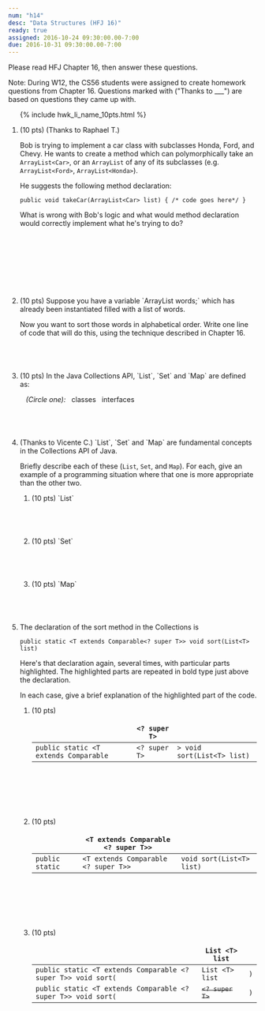 ```yaml
---
num: "h14"
desc: "Data Structures (HFJ 16)"
ready: true
assigned: 2016-10-24 09:30:00.00-7:00
due: 2016-10-31 09:30:00.00-7:00
---
```


<style>
 li.explain-code  table {
    border: none;
 }
 
 li.explain-code table * th {
    border: none;
 }
 
  li.explain-code table * td {
    border: none;
 }

</style>

Please read <span data-hfj="16">HFJ Chapter 16</span>, then answer these questions.

Note: During W12, the CS56 students were assigned to create homework questions from Chapter 16.  Questions marked with ("Thanks to ___") are based on questions they came up with. 

<ol>

{% include hwk_li_name_10pts.html %}

<li markdown="1" style="margin-bottom:10em;"> (10 pts) (Thanks to Raphael T.)  

Bob is trying to implement a car class with subclasses Honda, Ford, and Chevy. He wants to create a method which can polymorphically take an `ArrayList<Car>`, or an `ArrayList` of any of its subclasses (e.g. `ArrayList<Ford>`, `ArrayList<Honda>`).

He suggests the following method declaration:

```
public void takeCar(ArrayList<Car> list) { /* code goes here*/ }
```

What is wrong with Bob's logic and what would method declaration would correctly implement what he's trying to do? 


</li>
 
<li style="margin-bottom:5em;" markdown="1"> (10 pts) Suppose you have a variable `ArrayList<String> words;` which has already been instantiated filled with a list of words.

Now you want to sort those words in alphabetical order. Write one line of code that will do this, using the technique described in Chapter 16.

</li>

<li style="margin-bottom:5em;" markdown="1"> (10 pts) In the Java Collections API, `List`, `Set` and `Map` are defined as:

&nbsp;&nbsp;&nbsp;<em>(Circle one):</em>&nbsp;&nbsp;&nbsp;classes&nbsp;&nbsp;&nbsp;interfaces

<div class="pagebreak">

</div>

</li>

<li markdown="1"> (Thanks to Vicente C.) `List`, `Set` and `Map` are fundamental concepts in the Collections API of Java.

Briefly describe each of these (`List`, `Set`, and `Map`).  For each, give an example of a programming situation where that one is more appropriate than the other two.

<ol>
<li markdown="1" style="margin-bottom: 5em;"> (10 pts) `List`
</li>

<li markdown="1" style="margin-bottom: 5em;"> (10 pts) `Set`
</li>

<li markdown="1" style="margin-bottom: 5em;"> (10 pts) `Map`
</li>

</ol>

</li>

<li style="margin-bottom:5em;"><p markdown="1"> The declaration of the sort method in the Collections is

```
public static <T extends Comparable<? super T>> void sort(List<T> list)
```
</p>

Here's that declaration again, several times, with particular parts highlighted.  The highlighted parts are repeated in bold type
just above the declaration.

In each case, give a brief explanation of the highlighted part of the code.

<ol>

<li style="margin-bottom:8em;"  markdown="1" class="explain-code"> (10 pts) 

|                                      | `<? super T>`  |                             |
|--------------------------------------|----------------|-----------------------------|
|`public static <T extends Comparable` | `<? super T>`  | `> void sort(List<T> list)` |

</li>

<li style="margin-bottom:8em;" markdown="1" class="explain-code"> (10 pts) 

|                | `<T extends Comparable <? super T>>` |                            |
|----------------|--------------------------------------|----------------------------|
|`public static` | `<T extends Comparable <? super T>>` |  `void sort(List<T> list)` |

</li>



<li style="margin-bottom:8em;"  markdown="1" class="explain-code"> (10 pts)

|                                                              |  `List <T> list` |     |
|--------------------------------------------------------------|----------------|-----|
|`public static <T extends Comparable <? super T>> void sort(` | `List <T> list`  | `)` |
|`public static <T extends Comparable <? super T>> void sort(` | <s><tt>&lt;? super T&gt;</s>  | `)` |


</li>
</ol>
</li>








</ol>

<div style="display:none;"> https://UCSB-CS56-M16.github.io/hwk/h14 </div>
